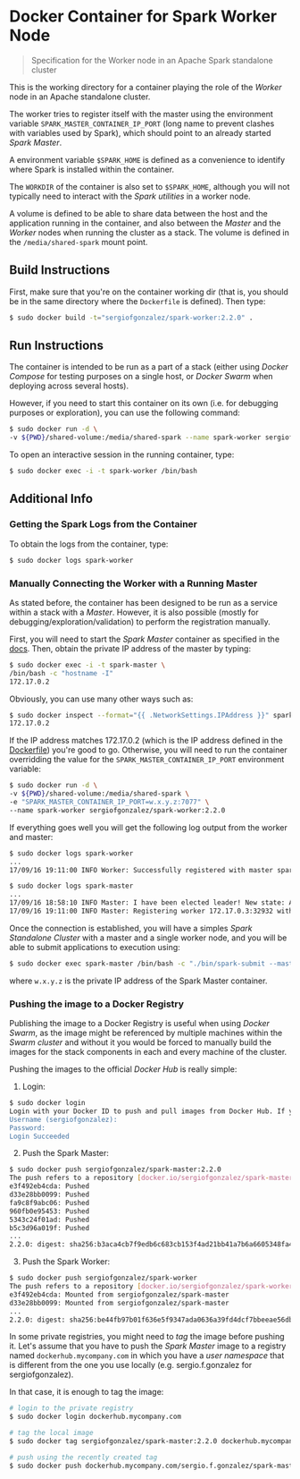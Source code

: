 # Docker Container for Spark Worker Node
> Specification for the Worker node in an Apache Spark standalone cluster

This is the working directory for a container playing the role of the *Worker* node in an Apache standalone cluster.

The worker tries to register itself with the master using the environment variable `SPARK_MASTER_CONTAINER_IP_PORT` (long name to prevent clashes with variables used by Spark), which should point to an already started *Spark Master*. 

A environment variable `$SPARK_HOME` is defined as a convenience to identify where Spark is installed within the container. 

The `WORKDIR` of the container is also set to `$SPARK_HOME`, although you will not typically need to interact with the *Spark utilities* in a worker node.

A volume is defined to be able to share data between the host and the application running in the container, and also between the *Master* and the *Worker* nodes when running the cluster as a stack. The volume is defined in the `/media/shared-spark` mount point.

## Build Instructions
First, make sure that you're on the container working dir (that is, you should be in the same directory where the `Dockerfile` is defined).
Then type:
```bash
$ sudo docker build -t="sergiofgonzalez/spark-worker:2.2.0" .
```

## Run Instructions
The container is intended to be run as a part of a stack (either using *Docker Compose* for testing purposes on a single host, or *Docker Swarm* when deploying across several hosts).

However, if you need to start this container on its own (i.e. for debugging purposes or exploration), you can use the following command:
```bash
$ sudo docker run -d \
-v ${PWD}/shared-volume:/media/shared-spark --name spark-worker sergiofgonzalez/spark-worker:2.2.0
```

To open an interactive session in the running container, type:
```bash
$ sudo docker exec -i -t spark-worker /bin/bash
```
## Additional Info

### Getting the Spark Logs from the Container
To obtain the logs from the container, type:
```bash
$ sudo docker logs spark-worker
```

### Manually Connecting the Worker with a Running Master
As stated before, the container has been designed to be run as a service within a stack with a *Master*. However, it is also possible (mostly for debugging/exploration/validation) to perform the registration manually.

First, you will need to start the *Spark Master* container as specified in the [docs](../spark-master/README.md).
Then, obtain the private IP address of the master by typing:
```bash
$ sudo docker exec -i -t spark-master \
/bin/bash -c "hostname -I"
172.17.0.2
```

Obviously, you can use many other ways such as:
```bash
$ sudo docker inspect --format="{{ .NetworkSettings.IPAddress }}" spark-master
172.17.0.2
```

If the IP address matches 172.17.0.2 (which is the IP address defined in the [Dockerfile](./Dockerfile)) you're good to go. Otherwise, you will need to run the container overridding the value for the `SPARK_MASTER_CONTAINER_IP_PORT` environment variable:
```bash
$ sudo docker run -d \
-v ${PWD}/shared-volume:/media/shared-spark \
-e "SPARK_MASTER_CONTAINER_IP_PORT=w.x.y.z:7077" \
--name spark-worker sergiofgonzalez/spark-worker:2.2.0
```
If everything goes well you will get the following log output from the worker and master:
```bash
$ sudo docker logs spark-worker
...
17/09/16 19:11:00 INFO Worker: Successfully registered with master spark://<master-container-id>:7077

$ sudo docker logs spark-master
...
17/09/16 18:58:10 INFO Master: I have been elected leader! New state: ALIVE
17/09/16 19:11:00 INFO Master: Registering worker 172.17.0.3:32932 with 4 cores, 2.9 GB RAM
```

Once the connection is established, you will have a simples *Spark Standalone Cluster* with a master and a single worker node, and you will be able to submit applications to execution using:
```bash
$ sudo docker exec spark-master /bin/bash -c "./bin/spark-submit --master spark://w.x.y.z:7077 --class <main-class-for-spark-app> /media/shared-spark/<jar-name-for-spark-app> <additional-args>"
```

where `w.x.y.z` is the private IP address of the Spark Master container.

### Pushing the image to a Docker Registry
Publishing the image to a Docker Registry is useful when using *Docker Swarm*, as the image might be referenced by multiple machines within the *Swarm cluster* and without it you would be forced to manually build the images for the stack components in each and every machine of the cluster.

Pushing the images to the official *Docker Hub* is really simple:
1. Login:
```bash
$ sudo docker login
Login with your Docker ID to push and pull images from Docker Hub. If you don't have a Docker ID, head over to https://hub.docker.com to create one.
Username (sergiofgonzalez):
Password:
Login Succeeded
```
2. Push the Spark Master:
```bash
$ sudo docker push sergiofgonzalez/spark-master:2.2.0
The push refers to a repository [docker.io/sergiofgonzalez/spark-master]
e3f492eb4cda: Pushed
d33e28bb0099: Pushed
fa9c8f9abc06: Pushed
960fb0e95453: Pushed
5343c24f01ad: Pushed
b5c3d96a019f: Pushed
...
2.2.0: digest: sha256:b3aca4cb7f9edb6c683cb153f4ad21bb41a7b6a6605348fa45079f2a7abf13f6 size: 2628
```

3. Push the Spark Worker:
```bash
$ sudo docker push sergiofgonzalez/spark-worker
The push refers to a repository [docker.io/sergiofgonzalez/spark-worker]
e3f492eb4cda: Mounted from sergiofgonzalez/spark-master
d33e28bb0099: Mounted from sergiofgonzalez/spark-master
...
2.2.0: digest: sha256:be44fb97b01f636e5f9347ada0636a39fd4dcf7bbeeae56db026af0d080ee8aa size: 2628
```

In some private registries, you might need to *tag* the image before pushing it. Let's assume that you have to push the *Spark Master* image to a registry named `dockerhub.mycompany.com` in which you have a *user namespace* that is different from the one you use locally (e.g. sergio.f.gonzalez for sergiofgonzalez).

In that case, it is enough to tag the image:
```bash
# login to the private registry
$ sudo docker login dockerhub.mycompany.com

# tag the local image
$ sudo docker tag sergiofgonzalez/spark-master:2.2.0 dockerhub.mycompany.com/sergio.f.gonzalez/spark-master:2.2.0

# push using the recently created tag
$ sudo docker push dockerhub.mycompany.com/sergio.f.gonzalez/spark-master:2.2.0
```